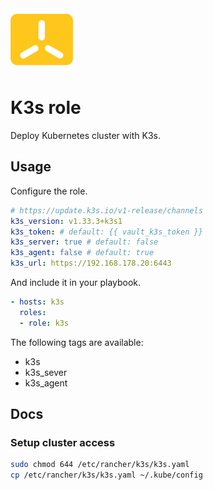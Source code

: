 <img src="/logos/k3s.png" alt="k3s logo" width="100" height="100">

# K3s role

Deploy Kubernetes cluster with K3s.

## Usage

Configure the role.

```yml
# https://update.k3s.io/v1-release/channels
k3s_version: v1.33.3+k3s1
k3s_token: # default: {{ vault_k3s_token }}
k3s_server: true # default: false
k3s_agent: false # default: true
k3s_url: https://192.168.178.20:6443
```

And include it in your playbook.

```yml
- hosts: k3s
  roles:
  - role: k3s
```

The following tags are available:

* k3s
* k3s_sever
* k3s_agent

## Docs

### Setup cluster access

```bash
sudo chmod 644 /etc/rancher/k3s/k3s.yaml
cp /etc/rancher/k3s/k3s.yaml ~/.kube/config
```

